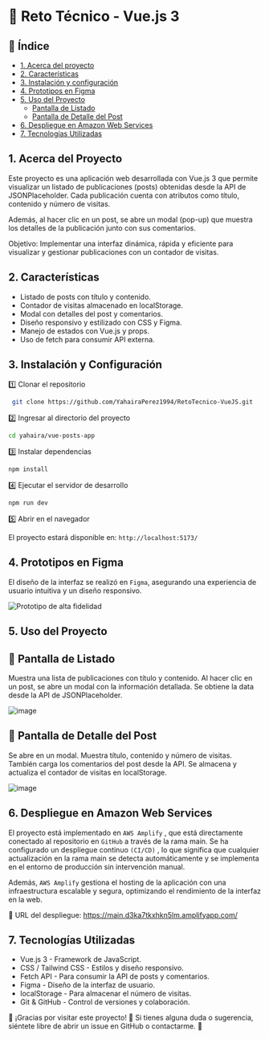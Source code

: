 # 📌 Reto Técnico - Vue.js 3

## 📖 Índice
* [1. Acerca del proyecto](#1-acerca-del-proyecto)
* [2. Características](#2-características)
* [3. Instalación y configuración](#3-instalación-y-configuración)
* [4. Prototipos en Figma](#4-prototipos-en-figma)
* [5. Uso del Proyecto](#4-uso-del-proyecto)
    * [Pantalla de Listado](#5-pantalla-de-listado)
    * [Pantalla de Detalle del Post](#6-pantalla-de-listado)
* [6. Despliegue en Amazon Web Services](#5-despliegue-en-amazon-web-services)
* [7. Tecnologías Utilizadas](#7-tecnologías-utilizadas)

## 1. Acerca del Proyecto

Este proyecto es una aplicación web desarrollada con Vue.js 3 que permite visualizar un listado de publicaciones (posts) obtenidas desde la API de JSONPlaceholder. Cada publicación cuenta con atributos como título, contenido y número de visitas.

Además, al hacer clic en un post, se abre un modal (pop-up) que muestra los detalles de la publicación junto con sus comentarios.

Objetivo: Implementar una interfaz dinámica, rápida y eficiente para visualizar y gestionar publicaciones con un contador de visitas.

## 2. Características

* Listado de posts con título y contenido.
* Contador de visitas almacenado en localStorage.
* Modal con detalles del post y comentarios.
* Diseño responsivo y estilizado con CSS y Figma.
* Manejo de estados con Vue.js y props.
* Uso de fetch para consumir API externa.

## 3. Instalación y Configuración

1️⃣ Clonar el repositorio

```sh
 git clone https://github.com/YahairaPerez1994/RetoTecnico-VueJS.git
```

2️⃣ Ingresar al directorio del proyecto

```sh
cd yahaira/vue-posts-app
```

3️⃣ Instalar dependencias

```sh
npm install
```

4️⃣ Ejecutar el servidor de desarrollo

```sh
npm run dev
```

5️⃣ Abrir en el navegador

El proyecto estará disponible en: `http://localhost:5173/` 

## 4. Prototipos en Figma

El diseño de la interfaz se realizó en `Figma`, asegurando una experiencia de usuario intuitiva y un diseño responsivo.

![Prototipo de alta fidelidad](https://github.com/user-attachments/assets/904ef4e3-c687-49fe-9f44-ad676dc0430a)


## 5. Uso del Proyecto

## 📌 Pantalla de Listado
Muestra una lista de publicaciones con título y contenido.
Al hacer clic en un post, se abre un modal con la información detallada.
Se obtiene la data desde la API de JSONPlaceholder.

![image](https://github.com/user-attachments/assets/16a87a8c-7569-40a2-9176-45ef8db923b7)


## 📌 Pantalla de Detalle del Post
Se abre en un modal.
Muestra título, contenido y número de visitas.
También carga los comentarios del post desde la API.
Se almacena y actualiza el contador de visitas en localStorage.

![image](https://github.com/user-attachments/assets/b3237949-7337-4e58-b565-f8cac9f8a1ca)


## 6. Despliegue en Amazon Web Services

El proyecto está implementado en `AWS Amplify` , que está directamente conectado al repositorio en `GitHub` a través de la rama main. Se ha configurado un despliegue continuo `(CI/CD)` , lo que significa que cualquier actualización en la rama main se detecta automáticamente y se implementa en el entorno de producción sin intervención manual.

Además, `AWS Amplify` gestiona el hosting de la aplicación con una infraestructura escalable y segura, optimizando el rendimiento de la interfaz en la web.

🔗 URL del despliegue: https://main.d3ka7tkxhkn5lm.amplifyapp.com/


## 7. Tecnologías Utilizadas

* Vue.js 3 - Framework de JavaScript.
* CSS / Tailwind CSS - Estilos y diseño responsivo.
* Fetch API - Para consumir la API de posts y comentarios.
* Figma - Diseño de la interfaz de usuario.
* localStorage - Para almacenar el número de visitas.
* Git & GitHub - Control de versiones y colaboración.

📌 ¡Gracias por visitar este proyecto! 🎉 Si tienes alguna duda o sugerencia, siéntete libre de abrir un issue en GitHub o contactarme. 🚀
